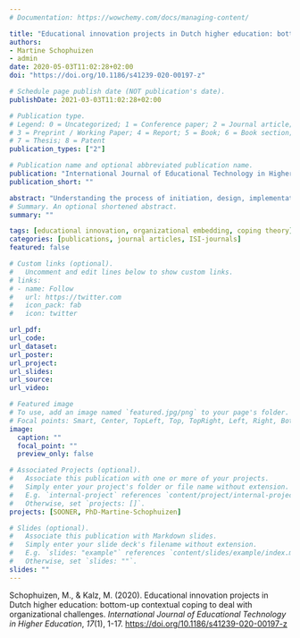 ```yaml
---
# Documentation: https://wowchemy.com/docs/managing-content/

title: "Educational innovation projects in Dutch higher education: bottom-up contextual coping to deal with organizational challenges"
authors:
- Martine Schophuizen
- admin
date: 2020-05-03T11:02:28+02:00
doi: "https://doi.org/10.1186/s41239-020-00197-z"

# Schedule page publish date (NOT publication's date).
publishDate: 2021-03-03T11:02:28+02:00

# Publication type.
# Legend: 0 = Uncategorized; 1 = Conference paper; 2 = Journal article;
# 3 = Preprint / Working Paper; 4 = Report; 5 = Book; 6 = Book section;
# 7 = Thesis; 8 = Patent
publication_types: ["2"]

# Publication name and optional abbreviated publication name.
publication: "International Journal of Educational Technology in Higher Education"
publication_short: ""

abstract: "Understanding the process of initiation, design, implementation and embedding of educational innovations in higher education is necessary to develop better strategies for sustainable, large-scale educational innovation. Often early initiated educational innovation projects are not evaluated well enough, making it hard to identify lessons learned. The aim of this study is to investigate how project leaders of innovation projects in Dutch higher education institutions are coping with organizational challenges. To address this we analysed qualitative focus group data with innovators that run projects at Dutch higher education institutions through the lens of contextual coping theory. Results show that the innovators identified challenges (primary appraisal), proposed possible solutions (secondary appraisal) and also were able to take concrete steps (coping efforts) to overcome challenges to design and implement open online educational innovations. From these findings it can be concluded that bottom-up initiatives can create awareness and are capable of finding local resources to establish support for embedding innovations locally, yet, appropriate, synchronized and timely top-down action is needed in order to create a sustainable and institution wide support system for experimentation and embedding of educational innovations. These findings will contribute towards developing better strategies to develop innovative educational practices and quality education."
# Summary. An optional shortened abstract.
summary: ""

tags: [educational innovation, organizational embedding, coping theory]
categories: [publications, journal articles, ISI-journals]
featured: false

# Custom links (optional).
#   Uncomment and edit lines below to show custom links.
# links:
# - name: Follow
#   url: https://twitter.com
#   icon_pack: fab
#   icon: twitter

url_pdf:
url_code:
url_dataset:
url_poster:
url_project:
url_slides:
url_source:
url_video:

# Featured image
# To use, add an image named `featured.jpg/png` to your page's folder. 
# Focal points: Smart, Center, TopLeft, Top, TopRight, Left, Right, BottomLeft, Bottom, BottomRight.
image:
  caption: ""
  focal_point: ""
  preview_only: false

# Associated Projects (optional).
#   Associate this publication with one or more of your projects.
#   Simply enter your project's folder or file name without extension.
#   E.g. `internal-project` references `content/project/internal-project/index.md`.
#   Otherwise, set `projects: []`.
projects: [SOONER, PhD-Martine-Schophuizen]

# Slides (optional).
#   Associate this publication with Markdown slides.
#   Simply enter your slide deck's filename without extension.
#   E.g. `slides: "example"` references `content/slides/example/index.md`.
#   Otherwise, set `slides: ""`.
slides: ""
---
```


Schophuizen, M., & Kalz, M. (2020). Educational innovation projects in Dutch higher education: bottom-up contextual coping to deal with organizational challenges. *International Journal of Educational Technology in Higher Education*, *17*(1), 1-17. https://doi.org/10.1186/s41239-020-00197-z